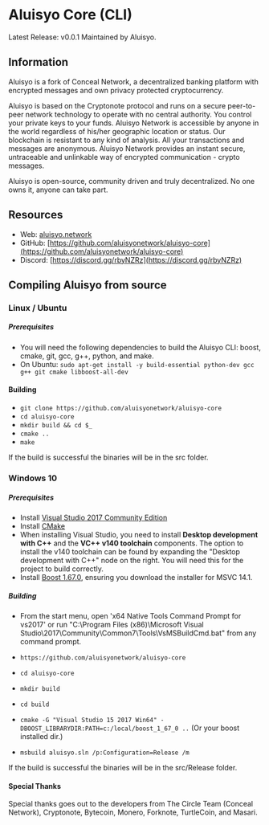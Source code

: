 # Aluisyo Core (CLI)
Latest Release: v0.0.1
Maintained by Aluisyo.

## Information
Aluisyo is a fork of Conceal Network, a decentralized banking platform with encrypted messages and own privacy protected cryptocurrency.

Aluisyo is based on the Cryptonote protocol and runs on a secure peer-to-peer network technology to operate with no central authority. You control your private keys to your funds. Aluisyo Network is accessible by anyone in the world regardless of his/her geographic location or status. Our blockchain is resistant to any kind of analysis. All your transactions and messages are anonymous. Aluisyo Network provides an instant secure, untraceable and unlinkable way of encrypted communication - crypto messages.

Aluisyo is open-source, community driven and truly decentralized. No one owns it, anyone can take part.

## Resources
- Web: [aluisyo.network](https://aluisyo.network/)
- GitHub: [https://github.com/aluisyonetwork/aluisyo-core](https://github.com/aluisyonetwork/aluisyo-core)
- Discord: [https://discord.gg/rbyNZRz](https://discord.gg/rbyNZRz)

## Compiling Aluisyo from source

### Linux / Ubuntu

##### Prerequisites

- You will need the following dependencies to build the Aluisyo CLI: boost, cmake, git, gcc, g++, python, and make.
- On Ubuntu: `sudo apt-get install -y build-essential python-dev gcc g++ git cmake libboost-all-dev`

#### Building

- `git clone https://github.com/aluisyonetwork/aluisyo-core`
- `cd aluisyo-core`
- `mkdir build && cd $_`
- `cmake ..`
- `make`

If the build is successful the binaries will be in the src folder.

### Windows 10

##### Prerequisites

- Install [Visual Studio 2017 Community Edition](https://www.visualstudio.com/thank-you-downloading-visual-studio/?sku=Community&rel=15&page=inlineinstall)
- Install [CMake](https://cmake.org/download/)
- When installing Visual Studio, you need to install **Desktop development with C++** and the **VC++ v140 toolchain** components. The option to install the v140 toolchain can be found by expanding the "Desktop development with C++" node on the right. You will need this for the project to build correctly.
- Install [Boost 1.67.0](https://boost.teeks99.com/bin/1.67.0/), ensuring you download the installer for MSVC 14.1.

##### Building

- From the start menu, open 'x64 Native Tools Command Prompt for vs2017' or run "C:\Program Files (x86)\Microsoft Visual Studio\2017\Community\Common7\Tools\VsMSBuildCmd.bat" from any command prompt.

- `https://github.com/aluisyonetwork/aluisyo-core`
- `cd aluisyo-core`
- `mkdir build`
- `cd build`
- `cmake -G "Visual Studio 15 2017 Win64" -DBOOST_LIBRARYDIR:PATH=c:/local/boost_1_67_0 ..` (Or your boost installed dir.)
- `msbuild aluisyo.sln /p:Configuration=Release /m`

If the build is successful the binaries will be in the src/Release folder.

#### Special Thanks
Special thanks goes out to the developers from The Circle Team (Conceal Network), Cryptonote, Bytecoin, Monero, Forknote, TurtleCoin, and Masari.
